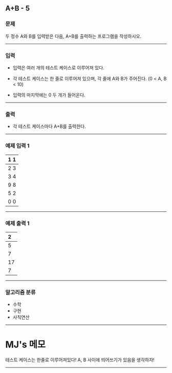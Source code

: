 A+B - 5
-------------
### 문제

두 정수 A와 B를 입력받은 다음, A+B를 출력하는 프로그램을 작성하시오.

- - -

### 입력
* 입력은 여러 개의 테스트 케이스로 이루어져 있다.

* 각 테스트 케이스는 한 줄로 이루어져 있으며, 각 줄에 A와 B가 주어진다. (0 < A, B < 10)

* 입력의 마지막에는 0 두 개가 들어온다.

- - -

### 출력
* 각 테스트 케이스마다 A+B를 출력한다.

- - -

### 예제 입력 1
|1 1|
|:---|
|2 3|
|3 4|
|9 8|
|5 2|
|0 0|

- - -

### 예제 출력 1
|2|
|:---|
|5|
|7|
|17|
|7|

- - -

### 알고리즘 분류
* 수학
* 구현
* 사칙연산

- - -

# MJ's 메모

테스트 케이스는 한줄로 이루어져있다! A, B 사이에 띄어쓰기가 있음을 생각하자!

- - -